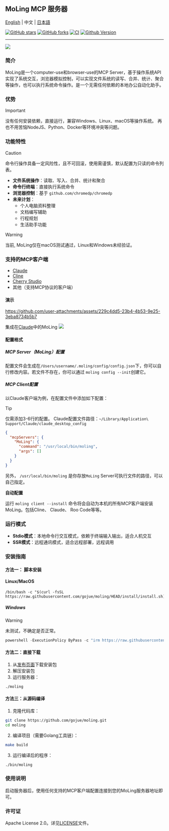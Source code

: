 ## MoLing MCP 服务器

[English](./README.md) | 中文 | [日本語](./README_JA_JP.md)

[![GitHub stars](https://img.shields.io/github/stars/gojue/moling.svg?label=Stars&logo=github)](https://github.com/gojue/moling/stargazers)
[![GitHub forks](https://img.shields.io/github/forks/gojue/moling?label=Forks&logo=github)](https://github.com/gojue/moling/forks)
[![CI](https://github.com/gojue/moling/actions/workflows/go-test.yml/badge.svg)](https://github.com/gojue/moling/actions/workflows/go-test.yml)
[![Github Version](https://img.shields.io/github/v/release/gojue/moling?display_name=tag&include_prereleases&sort=semver)](https://github.com/gojue/moling/releases)

---

![](./images/logo.svg)

### 简介
MoLing是一个computer-use和browser-use的MCP Server，基于操作系统API实现了系统交互，浏览器模拟控制，可以实现文件系统的读写、合并、统计、聚合等操作，也可以执行系统命令操作。是一个无需任何依赖的本地办公自动化助手。

### 优势
> [!IMPORTANT]
> 没有任何安装依赖，直接运行，兼容Windows、Linux、macOS等操作系统。
> 再也不用苦恼NodeJS、Python、Docker等环境冲突等问题。

### 功能特性

> [!CAUTION]
> 命令行操作具备一定风险性，且不可回滚，使用需谨慎，默认配置为只读的命令列表。

- **文件系统操作**：读取、写入、合并、统计和聚合
- **命令行终端**：直接执行系统命令
- **浏览器控制**：基于 `github.com/chromedp/chromedp`
- **未来计划**：
    - 个人电脑资料整理
    - 文档编写辅助
    - 行程规划
    - 生活助手功能

> [!WARNING]
> 当前, MoLing仅在macOS测试通过，Linux和Windows未经验证。

### 支持的MCP客户端

- [Claude](https://claude.ai/)
- [Cline](https://cline.bot/)
- [Cherry Studio](https://cherry-ai.com/)
- 其他（支持MCP协议的客户端）

#### 演示

https://github.com/user-attachments/assets/229c4dd5-23b4-4b53-9e25-3eba8734b5b7

集成在[Claude](https://claude.ai/)中的MoLing
![](./images/screenshot_claude.png)

#### 配置格式

##### MCP Server（MoLing）配置

配置文件会生成在`/Users/username/.moling/config/config.json`下，你可以自行修改内容。若文件不存在，你可以通过
`moling config --init`创建它。

##### MCP Client配置
以Claude客户端为例，在配置文件中添加如下配置：

> [!TIP]
> 
> 仅需添加3-6行的配置。
> Claude配置文件路径：`~/Library/Application\ Support/Claude/claude_desktop_config`

```json
{
  "mcpServers": {
    "MoLing": {
      "command": "/usr/local/bin/moling",
      "args": []
    }
  }
}
```

另外， `/usr/local/bin/moling` 是你存放`MoLing` Server可执行文件的路径，可以自己指定。

**自动配置**

运行 `moling client --install` 命令将会自动为本机的所有MCP客户端安装MoLing。包括Cline、 Claude、 Roo Code等等。

### 运行模式

- **Stdio模式**：本地命令行交互模式，依赖于终端输入输出，适合人机交互
- **SSR模式**：远程通讯模式，适合远程部署，远程调用

### 安装指南


#### 方法一： 脚本安装
#### Linux/MacOS
```shell
/bin/bash -c "$(curl -fsSL https://raw.githubusercontent.com/gojue/moling/HEAD/install/install.sh)"
```

##### Windows

> [!WARNING]
> 未测试，不确定是否正常。

```powershell
powershell -ExecutionPolicy ByPass -c "irm https://raw.githubusercontent.com/gojue/moling/HEAD/install/install.ps1 | iex"
```


#### 方法二：直接下载
1. 从[发布页面](https://github.com/gojue/moling/releases)下载安装包
2. 解压安装包
3. 运行服务器：
```sh
./moling
```

#### 方法三：从源码编译
1. 克隆代码库：
```sh
git clone https://github.com/gojue/moling.git
cd moling
```
2. 编译项目（需要Golang工具链）：
```sh
make build
```
3. 运行编译后的程序：
```sh
./bin/moling
```

### 使用说明
启动服务器后，使用任何支持的MCP客户端配置连接到您的MoLing服务器地址即可。

### 许可证
Apache License 2.0。详见[LICENSE](LICENSE)文件。
